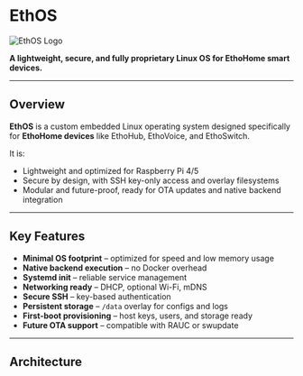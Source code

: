 # EthOS

![EthOS Logo](path/to/logo.png)  <!-- optional, replace with your branding -->

**A lightweight, secure, and fully proprietary Linux OS for EthoHome smart devices.**

---

## Overview

**EthOS** is a custom embedded Linux operating system designed specifically for **EthoHome devices** like EthoHub, EthoVoice, and EthoSwitch.  

It is:

- Lightweight and optimized for Raspberry Pi 4/5
- Secure by design, with SSH key-only access and overlay filesystems
- Modular and future-proof, ready for OTA updates and native backend integration

---

## Key Features

- **Minimal OS footprint** – optimized for speed and low memory usage  
- **Native backend execution** – no Docker overhead  
- **Systemd init** – reliable service management  
- **Networking ready** – DHCP, optional Wi-Fi, mDNS  
- **Secure SSH** – key-based authentication  
- **Persistent storage** – `/data` overlay for configs and logs  
- **First-boot provisioning** – host keys, users, and storage ready  
- **Future OTA support** – compatible with RAUC or swupdate  

---

## Architecture

